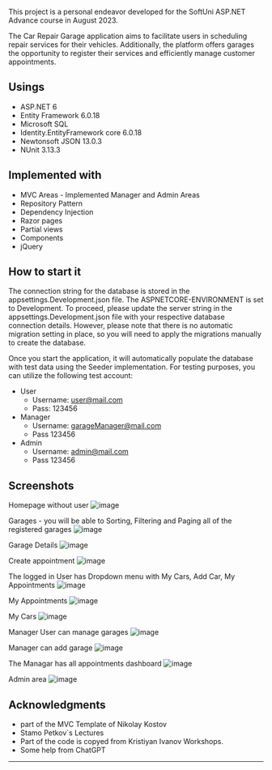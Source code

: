 This project is a personal endeavor developed for the SoftUni ASP.NET Advance course in August 2023.

The Car Repair Garage application aims to facilitate users in scheduling repair services for their vehicles. Additionally, the platform offers garages the opportunity to register their services and efficiently manage customer appointments.

Usings
-----------------------------------------
 - ASP.NET 6
 - Entity Framework 6.0.18
 - Microsoft SQL
 - Identity.EntityFramework core 6.0.18
 - Newtonsoft JSON 13.0.3
 - NUnit 3.13.3

Implemented with
----------------------------------------
 - MVC Areas - Implemented Manager and Admin Areas
 - Repository Pattern
 - Dependency Injection
 - Razor pages
 - Partial views
 - Components
 - jQuery

How to start it
---------------------------------------
The connection string for the database is stored in the appsettings.Development.json file. The ASPNETCORE-ENVIRONMENT is set to Development. To proceed, please update the server string in the appsettings.Development.json file with your respective database connection details. However, please note that there is no automatic migration setting in place, so you will need to apply the migrations manually to create the database.

Once you start the application, it will automatically populate the database with test data using the Seeder implementation. For testing purposes, you can utilize the following test account:
 - User
   - Username: user@mail.com
   - Pass: 123456
 - Manager
   - Username: garageManager@mail.com
   - Pass 123456
 - Admin
   - Username: admin@mail.com
   - Pass 123456

Screenshots
------------------------------------
Homepage without user
![image](https://github.com/kstefanov4/CarRepairGarageSystem/assets/103167025/36623a9f-e0e2-4b52-ac7b-04b1870bb66f)

Garages - you will be able to Sorting, Filtering and Paging all of the registered garages
![image](https://github.com/kstefanov4/CarRepairGarageSystem/assets/103167025/150721aa-c857-4969-88e0-af1acb70b7f6)

Garage Details
![image](https://github.com/kstefanov4/CarRepairGarageSystem/assets/103167025/3b7bdc25-e739-43d2-8e14-55d79c70b278)

Create appointment
![image](https://github.com/kstefanov4/CarRepairGarageSystem/assets/103167025/1f2c98c8-4eb6-4be3-90f8-0e7e2765a14f)

The logged in User has Dropdown menu with My Cars, Add Car, My Appointments
![image](https://github.com/kstefanov4/CarRepairGarageSystem/assets/103167025/a6c2363d-63bb-479f-85c0-adfdb3bdf66c)

My Appointments
![image](https://github.com/kstefanov4/CarRepairGarageSystem/assets/103167025/0f4a4acd-74d8-4741-b264-640fb311dca4)

My Cars
![image](https://github.com/kstefanov4/CarRepairGarageSystem/assets/103167025/ad601683-fbd8-4a24-94b8-3a397d6cc6b9)


Manager User can manage garages
![image](https://github.com/kstefanov4/CarRepairGarageSystem/assets/103167025/1e688788-c254-4a6a-a374-35bd834a1da5)

Manager can add garage
![image](https://github.com/kstefanov4/CarRepairGarageSystem/assets/103167025/f57b2603-ae8c-4b0d-bc49-fb1355a64311)

The Managar has all appointments dashboard
![image](https://github.com/kstefanov4/CarRepairGarageSystem/assets/103167025/816753c0-acc1-452f-a773-d862d377b359)

Admin area
![image](https://github.com/kstefanov4/CarRepairGarageSystem/assets/103167025/13490f68-ecc7-4893-9f0f-aca2dcf8e577)

Acknowledgments
------------------------------
 - part of the MVC Template of Nikolay Kostov
 - Stamo Petkov`s Lectures
 - Part of the code is copyed from Kristiyan Ivanov Workshops.
 - Some help from ChatGPT






-------------------------------------
